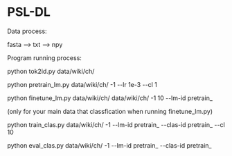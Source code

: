 # PSL-DL
Data process:

fasta --> txt --> npy

Program running process:

python tok2id.py data/wiki/ch/


python pretrain_lm.py data/wiki/ch/ -1 --lr 1e-3 --cl 1


python finetune_lm.py data/wiki/ch/ data/wiki/ch/ -1 10 --lm-id pretrain_ 

(only for your main data that classfication when running finetune_lm.py)

 
python train_clas.py data/wiki/ch/ -1 --lm-id pretrain_ --clas-id pretrain_ --cl 10 


python eval_clas.py data/wiki/ch/ -1 --lm-id pretrain_ --clas-id pretrain_
